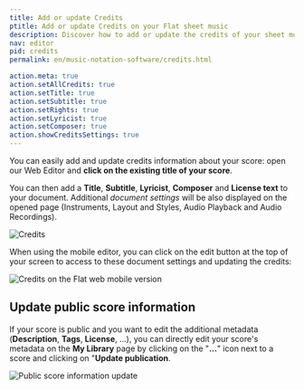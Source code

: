 ```yaml
---
title: Add or update Credits
ptitle: Add or update Credits on your Flat sheet music
description: Discover how to add or update the credits of your sheet music on Flat.
nav: editor
pid: credits
permalink: en/music-notation-software/credits.html

action.meta: true
action.setAllCredits: true
action.setTitle: true
action.setSubtitle: true
action.setRights: true
action.setLyricist: true
action.setComposer: true
action.showCreditsSettings: true
---
```


You can easily add and update credits information about your score: open our Web Editor and **click on the existing title of your score**. 

You can then add a **Title**, **Subtitle**, **Lyricist**, **Composer** and **License text** to your document. Additional *document settings* will be also displayed on the opened page (Instruments, Layout and Styles, Audio Playback and Audio Recordings).

![Credits](/help/assets/img/editor/credits.png)

When using the mobile editor, you can click on the edit button at the top of your screen to access to these document settings and updating the credits:

![Credits on the Flat web mobile version](/help/assets/img/editor/credits-mobile.gif)

## Update public score information

If your score is public and you want to edit the additional metadata (**Description**, **Tags**, **License**, ...), you can directly edit your score's metadata on the **My Library** page by clicking on the "**...**" icon next to a score and clicking on "**Update publication**.

![Public score information update](/help/assets/img/editor/credits-pub-update.png)
